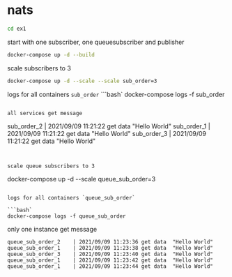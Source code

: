 # nats

```bash
cd ex1
```

start with one subscriber, one queuesubscriber and publisher
```bash
docker-compose up -d --build
```

scale subscribers to 3
```bash
docker-compose up -d --scale --scale sub_order=3
```

logs for all containers `sub_order`
```bash`
docker-compose logs -f sub_order
```

all services get message

```
sub_order_2          | 2021/09/09 11:21:22 get data  "Hello World" 
sub_order_1          | 2021/09/09 11:21:22 get data  "Hello World" 
sub_order_3          | 2021/09/09 11:21:22 get data  "Hello World" 
```


scale queue subscribers to 3
```
docker-compose up -d --scale queue_sub_order=3
```

logs for all containers `queue_sub_order`

```bash`
docker-compose logs -f queue_sub_order
```

only one instance get message

```
queue_sub_order_2    | 2021/09/09 11:23:36 get data  "Hello World" 
queue_sub_order_1    | 2021/09/09 11:23:38 get data  "Hello World" 
queue_sub_order_3    | 2021/09/09 11:23:40 get data  "Hello World" 
queue_sub_order_1    | 2021/09/09 11:23:42 get data  "Hello World" 
queue_sub_order_1    | 2021/09/09 11:23:44 get data  "Hello World" 

```
